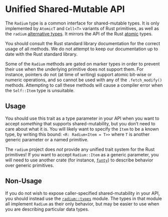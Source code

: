 # Unified Shared-Mutable API

The `Radium` type is a common interface for shared-mutable types. It is only
implemented by `AtomicT` and `Cell<T>` variants of Rust primitives, as well as
the `radium` [alternative types][types]. It mirrors the API of the Rust [atomic]
types.

You should consult the Rust standard library documentation for the correct usage
of all methods. We do not attempt to keep our documentation up to date with the
Rust standard library.

Some of the `Radium` methods are gated on marker types in order to prevent their
use when the underlying primitive does not support them. For instance, pointers
do not (at time of writing) support atomic bit-wise or numeric operations, and
so cannot be used with any of the `.fetch_modify()` methods. Attempting to call
these methods will cause a compiler error when the `Self::Item` type is
unsuitable.

## Usage

You should use this trait as a type parameter in your API when you want to
accept *something* that supports shared-mutability, but you don’t need to care
about what it is. You will likely want to specify the `Item` to be a known type,
by writing this bound: `<R: Radium<Item = T>>` where `T` is another generic
parameter or a named primitive.

The `radium` project does *not* provide any unified trait system for the Rust
primitives! If you want to accept `Radium::Item` as a generic parameter, you
will need to use another crate (for instance, [`funty`]) to describe behavior
over generic primitives.

## Non-Usage

If you do not wish to expose caller-specified shared-mutability in your API, you
should instead use the [`radium::types`][types] module. The types in that module
all implement `Radium` as their only behavior, but may be easier to use when you
are describing particular data types.

[atomic]: core::sync::atomic
[types]: crate::types
[`funty`]: //crates.io/crates/funty

